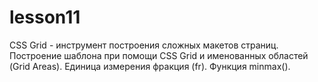# lesson11
CSS Grid - инструмент построения сложных макетов страниц. Построение шаблона при помощи CSS Grid и именованных областей (Grid Areas). Единица измерения фракция (fr). Функция minmax().
